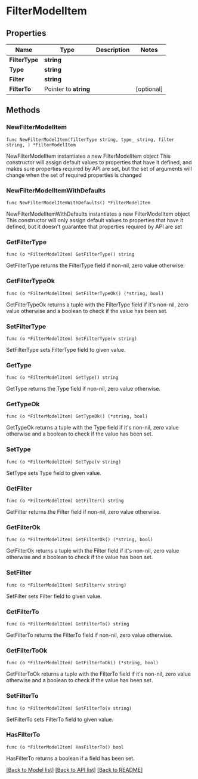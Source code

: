 # FilterModelItem

## Properties

Name | Type | Description | Notes
------------ | ------------- | ------------- | -------------
**FilterType** | **string** |  | 
**Type** | **string** |  | 
**Filter** | **string** |  | 
**FilterTo** | Pointer to **string** |  | [optional] 

## Methods

### NewFilterModelItem

`func NewFilterModelItem(filterType string, type_ string, filter string, ) *FilterModelItem`

NewFilterModelItem instantiates a new FilterModelItem object
This constructor will assign default values to properties that have it defined,
and makes sure properties required by API are set, but the set of arguments
will change when the set of required properties is changed

### NewFilterModelItemWithDefaults

`func NewFilterModelItemWithDefaults() *FilterModelItem`

NewFilterModelItemWithDefaults instantiates a new FilterModelItem object
This constructor will only assign default values to properties that have it defined,
but it doesn't guarantee that properties required by API are set

### GetFilterType

`func (o *FilterModelItem) GetFilterType() string`

GetFilterType returns the FilterType field if non-nil, zero value otherwise.

### GetFilterTypeOk

`func (o *FilterModelItem) GetFilterTypeOk() (*string, bool)`

GetFilterTypeOk returns a tuple with the FilterType field if it's non-nil, zero value otherwise
and a boolean to check if the value has been set.

### SetFilterType

`func (o *FilterModelItem) SetFilterType(v string)`

SetFilterType sets FilterType field to given value.


### GetType

`func (o *FilterModelItem) GetType() string`

GetType returns the Type field if non-nil, zero value otherwise.

### GetTypeOk

`func (o *FilterModelItem) GetTypeOk() (*string, bool)`

GetTypeOk returns a tuple with the Type field if it's non-nil, zero value otherwise
and a boolean to check if the value has been set.

### SetType

`func (o *FilterModelItem) SetType(v string)`

SetType sets Type field to given value.


### GetFilter

`func (o *FilterModelItem) GetFilter() string`

GetFilter returns the Filter field if non-nil, zero value otherwise.

### GetFilterOk

`func (o *FilterModelItem) GetFilterOk() (*string, bool)`

GetFilterOk returns a tuple with the Filter field if it's non-nil, zero value otherwise
and a boolean to check if the value has been set.

### SetFilter

`func (o *FilterModelItem) SetFilter(v string)`

SetFilter sets Filter field to given value.


### GetFilterTo

`func (o *FilterModelItem) GetFilterTo() string`

GetFilterTo returns the FilterTo field if non-nil, zero value otherwise.

### GetFilterToOk

`func (o *FilterModelItem) GetFilterToOk() (*string, bool)`

GetFilterToOk returns a tuple with the FilterTo field if it's non-nil, zero value otherwise
and a boolean to check if the value has been set.

### SetFilterTo

`func (o *FilterModelItem) SetFilterTo(v string)`

SetFilterTo sets FilterTo field to given value.

### HasFilterTo

`func (o *FilterModelItem) HasFilterTo() bool`

HasFilterTo returns a boolean if a field has been set.


[[Back to Model list]](../README.md#documentation-for-models) [[Back to API list]](../README.md#documentation-for-api-endpoints) [[Back to README]](../README.md)


